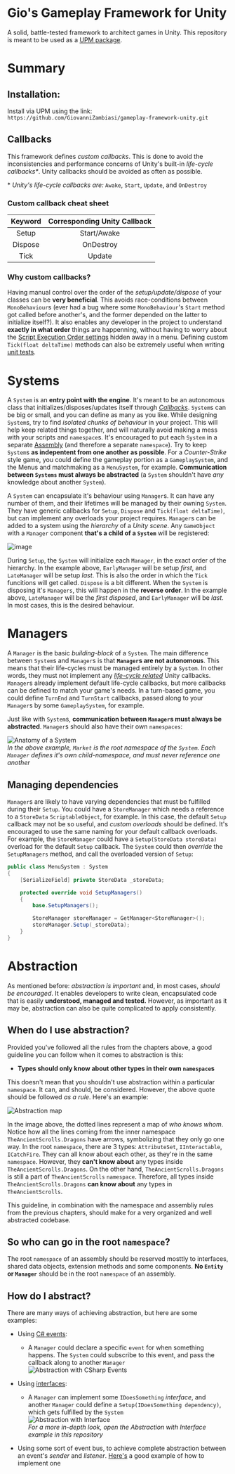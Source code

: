 # Gio's Gameplay Framework for Unity

A solid, battle-tested framework to architect games in Unity. This repository is meant to be used as a [UPM package](https://docs.unity3d.com/Manual/upm-ui.html).

# Summary

## Installation:
Install via UPM using the link: `https://github.com/GiovanniZambiasi/gameplay-framework-unity.git`

## Callbacks

This framework defines *custom callbacks*. This is done to avoid the inconsistencies and performance concerns of Unity's built-in *life-cycle callbacks\**. Unity callbacks should be avoided as often as possible.

<a name="life-cycle-callbacks">\* *Unity's life-cycle callbacks are:* `Awake`, `Start`, `Update`, and `OnDestroy`</a>

### Custom callback cheat sheet

| Keyword | Corresponding Unity Callback |
| :---: | :---: |
| Setup | Start/Awake |
| Dispose | OnDestroy |
| Tick | Update |

### Why custom callbacks?

Having manual control over the order of the *setup/update/dispose* of your classes can be **very beneficial**. This avoids race-conditions between `MonoBehaviour`s (ever had a bug where some `MonoBehaviour`'s `Start` method got called before another's, and the former depended on the latter to initialize itself?). It also enables any developer in the project to understand **exactly in what order** things are happenning, without having to worry about the [Script Execution Order settings](https://docs.unity3d.com/Manual/class-MonoManager.html) hidden away in a menu. Defining custom `Tick(float deltaTime)` methods can also be extremely useful when writing [unit tests](https://docs.unity3d.com/2017.4/Documentation/Manual/testing-editortestsrunner.html).

# Systems
A `System` is an **entry point with the engine**. It's meant to be an autonomous class that initializes/disposes/updates itself through [*Callbacks*](#callbacks). `System`s can be big or small, and you can define as many as you like. While designing `System`s, try to find *isolated chunks of behaviour* in your project. This will help keep related things together, and will naturally avoid making a mess with your scripts and `namespace`s. It's encouraged to put each `System` in a separate [Assembly](https://docs.unity3d.com/Manual/ScriptCompilationAssemblyDefinitionFiles.html) (and therefore a separate `namespace`). Try to keep `System`s **as indepentent from one another as possible**. For a *Counter-Strike* style game, you could define the gameplay portion as a `GameplaySystem`, and the Menus and matchmaking as a `MenuSystem`, for example. **Communication between `Systems` must always be abstracted** (a `System` shouldn't have *any* knowledge about another `System`).

A `System` can encapsulate it's behaviour using `Manager`s. It can have any number of them, and their lifetimes will be managed by their owning `System`. They have generic callbacks for `Setup`, `Dispose` and `Tick(float deltaTime)`, but can implement any overloads your project requires. `Manager`s can be added to a system using the *hierarchy* of a *Unity scene*. Any `GameObject` with a `Manager` component **that's a child of a `System`** will be registered:

![image](https://user-images.githubusercontent.com/46461122/152656464-d37024dc-b370-4d74-8fb4-e41ed753a112.png)

During `Setup`, the `System` will initialize each `Manager`, in the exact order of the hierarchy. In the example above, `EarlyManager` will be setup *first*, and `LateManager` will be setup *last*. This is also the order in which the `Tick` funcitions will get called.
`Dispose` is a bit different. When the `System` is disposing it's `Managers`, this will happen in the **reverse order**. In the example above, `LateManager` will be the *first disposed*, and `EarlyManager` will be *last*. In most cases, this is the desired behaviour.

# Managers
A `Manager` is the basic *building-block* of a `System`. The main difference between `System`s and `Manager`s is that **`Manager`s are not autonomous**. This means that their life-cycles must be managed entirely by a `System`. In other words, they must not implement any [*life-cycle related*](#life-cycle-callbacks) Unity callbacks. `Manager`s already implement default life-cycle callbacks, but more callbacks can be defined to match your game's needs. In a turn-based game, you could define `TurnEnd` and `TurnStart` callbacks, passed along to your `Manager`s by some `GameplaySystem`, for example.

Just like with `System`s, **communication between `Manager`s must always be abstracted**.  `Manager`s should also have their own `namespaces`:

![Anatomy of a System](https://user-images.githubusercontent.com/46461122/152659092-e5dedab5-48a6-431c-8f3b-8281e3120fa9.png)  
*In the above example, `Market` is the root namespace of the `System`. Each `Manager` defines it's own child-namespace, and must never reference one another*

## Managing dependencies
`Manager`s are likely to have varying dependencies that must be fulfilled during their `Setup`. You could have a `StoreManager` which needs a reference to a `StoreData` `ScriptableObject`, for example. In this case, the default `Setup` callback may not be so useful, and *custom overloads* should be defined. It's encouraged to use the same naming for your default callback overloads. For example, the `StoreManager` could have a `Setup(StoreData storeData)` overload for the default `Setup` callback. The `System` could then *override* the `SetupManagers` method, and call the overloaded version of `Setup`:
```cs
public class MenuSystem : System
{
    [SerializeField] private StoreData _storeData;

    protected override void SetupManagers()
    {
        base.SetupManagers();

        StoreManager storeManager = GetManager<StoreManager>();
        storeManager.Setup(_storeData);
    }
}
```

# Abstraction
As mentioned before: *abstraction is important* and, in most cases, *should be encouraged*. It enables developers to write clean, encapsulated code that is easily **understood, managed and tested.** However, as important as it may be, abstraction can also be quite complicated to apply consistently.

## When do I use abstraction?
Provided you've followed all the rules from the chapters above, a good guideline you can follow when it comes to abstraction is this:

- **Types should only know about other types in their own `namespace`s**

This doesn't mean that you shouldn't use abstraction within a particular `namespace`. It can, and should, be considered. However, the above quote should be followed *as a rule*. Here's an example:

![Abstraction map](https://user-images.githubusercontent.com/46461122/152663172-970889fc-f20d-4f28-bf84-33a00ca6ffa9.png)

In the image above, the dotted lines represent a map of *who knows whom*. Notice how all the lines coming from the inner namespace `TheAncientScrolls.Dragons` have arrows, symbolizing that they only go one way. In the root ``namespace``, there are 3 types: `AttributeSet`, `IInteractable`, `ICatchFire`. They can all know about each other, as they're in the same `namespace`. However, they **can't know about** any types inside `TheAncientScrolls.Dragons`. On the other hand, `TheAncientScrolls.Dragons` is still a part of `TheAncientScrolls` `namespace`. Therefore, all types inside `TheAncientScrolls.Dragons` **can know about** any types in `TheAncientScrolls`.

This guideline, in combination with the namespace and assembliy rules from the previous chapters, should make for a very organized and well abstracted codebase.

## So who can go in the root `namespace`?
The root `namespace` of an assembly should be reserved mosttly to interfaces, shared data objects, extension methods and some components. **No `Entity` or `Manager`** should be in the root `namespace` of an assembly.

## How do I abstract?
There are many ways of achieving abstraction, but here are some examples:
- Using [C# events](https://docs.microsoft.com/en-us/dotnet/standard/events/):
  - A `Manager` could declare a specific `event` for when something happens. The `System` could subscribe to this event, and pass the callback along to another `Manager`  
![Abstraction with CSharp Events](https://user-images.githubusercontent.com/46461122/152659476-24bb47ae-e87f-48e6-ba9b-e5bf1312619b.png)

- Using [interfaces](https://docs.microsoft.com/en-us/dotnet/csharp/language-reference/keywords/interface):
  - A `Manager` can implement some `IDoesSomething` *interface*, and another `Manager` could define a `Setup(IDoesSomething dependency)`, which gets fulfilled by the `System`  
![Abstraction with Interface](https://user-images.githubusercontent.com/46461122/152659540-2b6e00ea-af6c-46d0-9168-ba0227b7b084.png)  
*For a more in-depth look, open the Abstraction with Interface example in this repository*

- Using some sort of event bus, to achieve complete abstraction between an event's *sender* and *listener*. [Here's](https://www.youtube.com/watch?v=WLDgtRNK2VE) a good example of how to implement one
